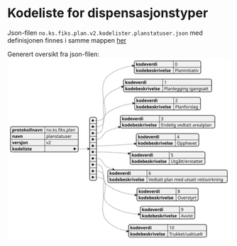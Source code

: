 # Kodeliste for dispensasjonstyper

Json-filen `no.ks.fiks.plan.v2.kodelister.planstatuser.json` med definisjonen finnes i samme mappen [her](no.ks.fiks.plan.v2.kodelister.planstatuser.json)

Generert oversikt fra json-filen:
![dispensasjonstyper](no.ks.fiks.plan.v2.kodelister.planstatuser.svg)